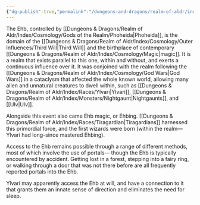 ```yaml
---
{"dg-publish":true,"permalink":"/dungeons-and-dragons/realm-of-aldr/index/cosmology/ehb/"}
---
```


The Ehb, controlled by [[Dungeons & Dragons/Realm of Aldr/Index/Cosmology/Gods of the Realm/Phoheida\|Phoheida]], is the domain of the [[Dungeons & Dragons/Realm of Aldr/Index/Cosmology/Outer Influences/Third Will\|Third Will]] and the birthplace of contemporary [[Dungeons & Dragons/Realm of Aldr/Index/Cosmology/Magic\|magic]]. It is a realm that exists parallel to this one, within and without, and exerts a continuous influence over it. It was conjoined with the realm following the [[Dungeons & Dragons/Realm of Aldr/Index/Cosmology/God Wars\|God Wars]] in a cataclysm that affected the whole known world, allowing many alien and unnatural creatures to dwell within, such as [[Dungeons & Dragons/Realm of Aldr/Index/Races/Ylvari\|Ylvari]], [[Dungeons & Dragons/Realm of Aldr/Index/Monsters/Nightgaunt\|Nightgaunts]], and [[Ulv\|Ulv]]. 

Alongside this event also came Ehb magic, or Ehbing. [[Dungeons & Dragons/Realm of Aldr/Index/Races/Tiragardian\|Tiragardians]] harnessed this primordial force, and the first wizards were born (within the realm—Ylvari had long-since mastered Ehbing).

Access to the Ehb remains possible through a range of different methods, most of which involve the use of portals— though the Ehb is typically encountered by accident. Getting lost in a forest, stepping into a fairy ring, or walking through a door that was not there before are all frequently reported portals into the Ehb.

Ylvari may apparently access the Ehb at will, and have a connection to it that grants them an innate sense of direction and eliminates the need for sleep.